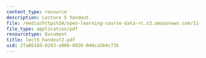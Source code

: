 ```yaml
---
content_type: resource
description: Lecture 5 handout.
file: /media/https%3A/open-learning-course-data-rc.s3.amazonaws.com/11-947-new-century-cities-real-estate-digital-technology-and-design-fall-2004/2fa0618d8293a0000926040ca5b9c735_lect5_handout2.pdf
file_type: application/pdf
resourcetype: Document
title: lect5_handout2.pdf
uid: 2fa0618d-8293-a000-0926-040ca5b9c735
---
```

